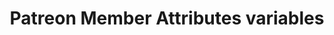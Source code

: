 ---
title: Patreon Member Attributes variables
navigation.title: Patreon Member Attributes
variables:
  - name: attributes.campaign_lifetime_support_cents
    type: number
    description: All the money that the campaign has raised (in U.S. cents).
    value: 0
  - name: attributes.currently_entitled_amount_cents
    type: number
    description: All the money that the pledge has raised (in U.S. cents).
    value: 0
  - name: attributes.email
    type: string
    description: The full email address of the plegder.
    value: JohnDoe@example.com
  - name: attributes.full_name
    type: string
    description: The full name of the plegder.
    value: John Doe
  - name: attributes.is_follower
    type: boolean
    description: If the user is a follower.
    value: True
  - name: attributes.last_charge_date
    type: string
    description: The date the pledge was created.
    value: 01/01/0001 00:00:00
  - name: attributes.last_charge_status
    type: string
    description: The charge status of the pledge.
    value: Paid
  - name: attributes.lifetime_support_cents
    type: number
    description: The amount of cents the user has given (in U.S. cents).
    value: 0
  - name: attributes.next_charge_date
    type: string
    description: Then next charge date of the user.
    value: 01/01/0001 00:00:00
  - name: attributes.note
    type: string
    description: The note that the user has given.
    value: Has 5 bucks
  - name: attributes.patron_status
    type: string
    description: If the user is subscribed to your patreon.
    value: active_patron
  - name: attributes.pledge_cadence
    type: number
    description: Number of months between charges.
    value: 1
  - name: attributes.pledge_relationship_start
    type: string
    description: The date that the user subscribed to your patron.
    value: 01/01/0001 00:00:00
  - name: attributes.will_pay_amount_cents
    type: number
    description: The amount of cents the user has given (in U.S. cents).
    value: 0
---